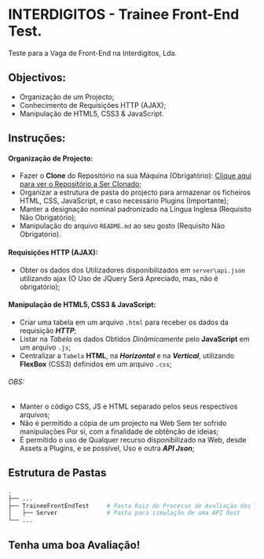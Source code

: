 # INTERDIGITOS - Trainee Front-End Test.
Teste para a Vaga de Front-End na Interdigitos, Lda.

## Objectivos:
* Organização de um Projecto;
* Conhecimento de Requisições HTTP (AJAX);
* Manipulação de HTML5, CSS3 & JavaScript.

## Instruções:

#### Organização de Projecto:
* Fazer o __Clone__ do Repositório na sua Máquina (Obrigatório): [Clique aqui para ver o Repositório a Ser Clonado](https://github.com/euclidesdry/INTERDIGITOS);
* Organizar a estrutura de pasta do projecto para armazenar os ficheiros HTML, CSS, JavaScript, e caso necessário Plugins (Importante);
* Manter a designação nominal padronizado na Língua Inglesa (Requisito Não Obrigatório);
* Manipulação do arquivo `README.md` ao seu gosto (Requisito Não Obrigatório).

#### Requisições HTTP (AJAX):
* Obter os dados dos Utilizadores disponibilizados em `server\api.json` utilizando ajax (O Uso de JQuery Será Apreciado, mas, não é obrigatório);

#### Manipulação de HTML5, CSS3 & JavaScript:
* Criar uma tabela em um arquivo `.html` para receber os dados da requisição ***HTTP***;
* Listar na _Tabela_ os dados Obtidos _Dinâmicamente_ pelo __JavaScript__ em um arquivo `.js`;
* Centralizar a `Tabela` **HTML**, na ***Horizontal*** e na ***Vertical***, utilizando **FlexBox** (CSS3) definidos em um arquivo `.css`;

###### OBS: 
  * Manter o código CSS, JS e HTML separado pelos seus respectivos arquivos;
  * Não é permitido a cópia de um projecto na Web Sem ter sofrido manipulações Por si, com a finalidade de obtênção de ideias;
  * É permitido o uso de Qualquer recurso disponibilizado na Web, desde Assets a Plugins, e se possível, Uso e outra ***API Json***;

## Estrutura de Pastas

```bash
.
├── ...
├── TraineeFrontEndTest     # Pasta Raíz do Processo de Avaliação dos Trainee
│   ├── Server              # Pasta para simulação de uma API Rest
└── ...
```

## Tenha uma boa Avaliação!
